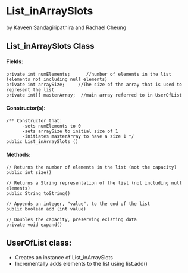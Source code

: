 
# List_inArraySlots
by Kaveen Sandagiripathira and Rachael Cheung

## List_inArraySlots Class
#### Fields:
```
private int numElements;	  //number of elements in the list (elements not including null elements)
private int arraySize;     //The size of the array that is used to represent the list
private int[] masterArray;	//main array referred to in UserOfList

```

#### Constructor(s):
```
/** Constructor that: 
      -sets numElements to 0
      -sets arraySize to initial size of 1
      -initiates masterArray to have a size 1 */
public List_inArraySlots ()
```

#### Methods:
``` 
// Returns the number of elements in the list (not the capacity)
public int size() 

// Returns a String representation of the list (not including null elements)
public String toString()

// Appends an integer, "value", to the end of the list 
public boolean add (int value)

// Doubles the capacity, preserving existing data
private void expand()
```

## UserOfList class:
- Creates an instance of List_inArraySlots
- Incrementally adds elements to the list using list.add()
 


